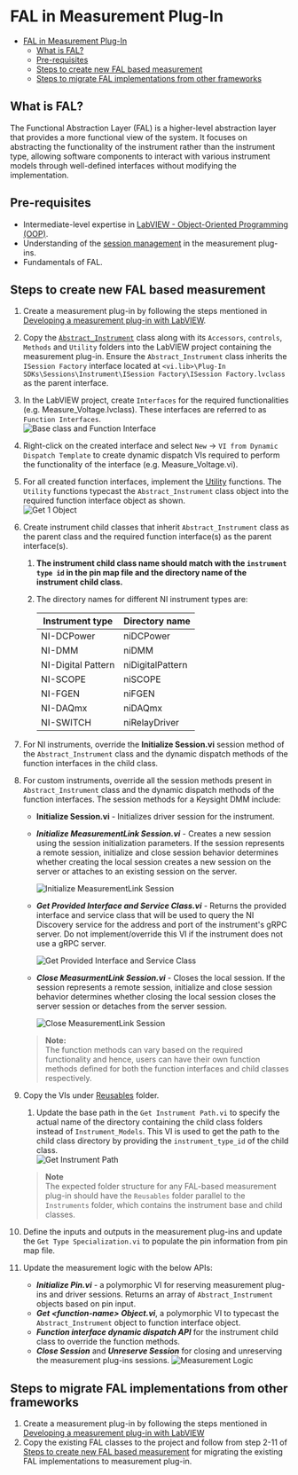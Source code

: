 # FAL in Measurement Plug-In

- [FAL in Measurement Plug-In](#fal-in-measurement-plug-in)
  - [What is FAL?](#what-is-fal)
  - [Pre-requisites](#pre-requisites)
  - [Steps to create new FAL based measurement](#steps-to-create-new-fal-based-measurement)
  - [Steps to migrate FAL implementations from other frameworks](#steps-to-migrate-fal-implementations-from-other-frameworks)

## What is FAL?

The Functional Abstraction Layer (FAL) is a higher-level abstraction layer that provides a more functional view of the system. It focuses on abstracting the functionality of the instrument rather than the instrument type, allowing software components to interact with various instrument models through well-defined interfaces without modifying the implementation.

## Pre-requisites

- Intermediate-level expertise in [LabVIEW - Object-Oriented Programming (OOP)](https://www.ni.com/en/support/documentation/supplemental/06/labview-object-oriented-programming--the-decisions-behind-the-de.html).
- Understanding of the [session management](https://www.ni.com/docs/en-US/bundle/measurementplugins/page/session-management.html) in the measurement plug-ins.
- Fundamentals of FAL.

## Steps to create new FAL based measurement

1. Create a measurement plug-in by following the steps mentioned in [Developing a measurement plug-in with LabVIEW](https://github.com/ni/measurement-plugin-labview?tab=readme-ov-file#developing-a-labview-measurement).
2. Copy the [`Abstract_Instrument`](https://github.com/NI-Measurement-Plug-Ins/abstraction-layer-labview/tree/main/Source/FAL%20Implementation/FAL/Instruments/Abstract_Instrument) class along with its `Accessors`, `controls`, `Methods` and `Utility` folders into the LabVIEW project containing the measurement plug-in. Ensure the `Abstract_Instrument` class inherits the `ISession Factory` interface located at `<vi.lib>\Plug-In SDKs\Sessions\Instrument\ISession Factory\ISession Factory.lvclass` as the parent interface.
3. In the LabVIEW project, create `Interfaces` for the required functionalities (e.g. Measure_Voltage.lvclass). These interfaces are referred to as `Function Interfaces`.  
    ![Base class and Function Interface](<FAL Images/Base and Function class.png>)
4. Right-click on the created interface and select `New` -> `VI from Dynamic Dispatch Template` to create dynamic dispatch VIs required to perform the functionality of the interface (e.g. Measure_Voltage.vi).
5. For all created function interfaces, implement the [Utility](https://github.com/NI-Measurement-Plug-Ins/abstraction-layer-labview/tree/main/Source/FAL%20Implementation/FAL/Functions/Measure_Voltage/Utility) functions. The `Utility` functions typecast the `Abstract_Instrument` class object into the required function interface object as shown.  
    ![Get 1 Object](<./FAL Images/Get 1 Object.png>)
6. Create instrument child classes that inherit `Abstract_Instrument` class as the parent class and the required function interface(s) as the parent interface(s).
   1. **The instrument child class name should match with the `instrument type id` in the pin map file and the directory name of the instrument child class.**
   2. The directory names for different NI instrument types are:

        Instrument type | Directory name
        --- | ---
        NI-DCPower | niDCPower
        NI-DMM | niDMM
        NI-Digital Pattern | niDigitalPattern
        NI-SCOPE | niSCOPE
        NI-FGEN | niFGEN
        NI-DAQmx | niDAQmx
        NI-SWITCH | niRelayDriver

7. For NI instruments, override the **Initialize Session.vi** session method of the `Abstract_Instrument` class and the dynamic dispatch methods of the function interfaces in the child class.
8. For custom instruments, override all the session methods present in `Abstract_Instrument` class and the dynamic dispatch methods of the function interfaces. The session methods for a Keysight DMM include:
    - **Initialize Session.vi** - Initializes driver session for the instrument.
    - ***Initialize MeasurementLink Session.vi*** - Creates a new session using the session initialization parameters. If the session represents a remote session, initialize and close session behavior determines whether creating the local session creates a new session on the server or attaches to an existing session on the server.

        ![Initialize MeasurementLink Session](<FAL Images/KeysightDmm Initialize MeasurementLink Session.png>)

    - ***Get Provided Interface and Service Class.vi*** - Returns the provided interface and service class that will be used to query the NI Discovery service for the address and port of the instrument's gRPC server. Do not implement/override this VI if the instrument does not use a gRPC server.

        ![Get Provided Interface and Service Class](<FAL Images/KeysightDmm Get Provided Interface and Service Class.png>)

    - ***Close MeasurmentLink Session.vi*** - Closes the local session. If the session represents a remote session, initialize and close session behavior determines whether closing the local session closes the server session or detaches from the server session.

        ![Close MeasurementLink Session](<FAL Images/KeysightDmm Close MeasurementLink Session.png>)
    > **Note:**  
    > The function methods can vary based on the required functionality and hence, users can have their own function methods defined for both the function interfaces and child classes respectively.

9. Copy the VIs under [Reusables](https://github.com/NI-Measurement-Plug-Ins/abstraction-layer-labview/tree/main/Source/FAL%20Implementation/FAL/Reusables) folder.
    1. Update the base path in the `Get Instrument Path.vi` to specify the actual name of the directory containing the child class folders instead of `Instrument_Models`. This VI is used to get the path to the child class directory by providing the `instrument_type_id` of the child class.  
        ![Get Instrument Path](<./FAL Images/Get Instrument Path.png>)
    > **Note**  
    > The expected folder structure for any FAL-based measurement plug-in should have the `Reusables` folder parallel to the `Instruments` folder, which contains the instrument base and child classes.
10. Define the inputs and outputs in the measurement plug-ins and update the `Get Type Specialization.vi` to populate the pin information from pin map file.
11. Update the measurement logic with the below APIs:
    - ***Initialize Pin.vi*** - a polymorphic VI for reserving measurement plug-ins and driver sessions. Returns an array of `Abstract_Instrument` objects based on pin input.
    - ***Get \<function-name\> Object.vi***, a polymorphic VI to typecast the `Abstract_Instrument` object to function interface object.
    - ***Function interface dynamic dispatch API*** for the instrument child class to override the function methods.
    - ***Close Session*** and ***Unreserve Session*** for closing and unreserving the measurement plug-ins sessions.
    ![Measurement Logic](<FAL Images/Measurement Logic.png>)

## Steps to migrate FAL implementations from other frameworks

1. Create a measurement plug-in by following the steps mentioned in [Developing a measurement plug-in with LabVIEW](https://github.com/ni/measurement-plugin-labview?tab=readme-ov-file#developing-a-labview-measurement)
2. Copy the existing FAL classes to the project and follow from step 2-11 of [Steps to create new FAL based measurement](#steps-to-create-new-fal-based-measurement) for migrating the existing FAL implementations to measurement plug-in.
